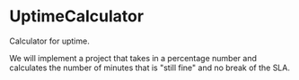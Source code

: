 # UptimeCalculator
Calculator for uptime.

We will implement a project that takes in a percentage number and calculates the number of minutes that is "still fine"
and no break of the SLA.